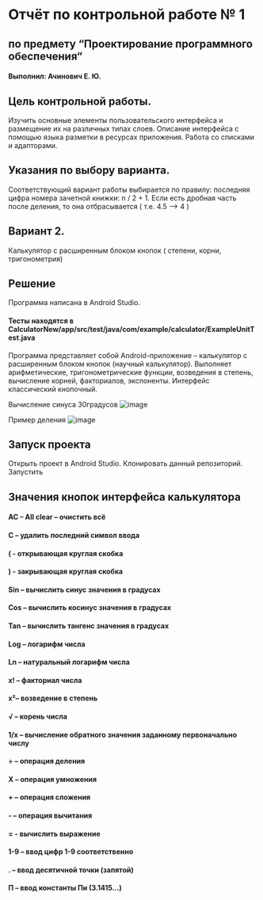 # Отчёт по контрольной работе № 1
## по предмету “Проектирование программного обеспечения“

#### Выполнил: Ачинович Е. Ю.



## Цель контрольной работы.
Изучить основные элементы пользовательского интерфейса и
размещение их на различных типах слоев. Описание интерфейса с помощью
языка разметки в ресурсах приложения. Работа со списками и адапторами.

## Указания по выбору варианта.
Соответствующий вариант работы выбирается по правилу: последняя
цифра номера зачетной книжки: n / 2 + 1. Если есть дробная часть после
деления, то она отбрасывается ( т.е. 4.5 –> 4 ) 


## Вариант 2.
Калькулятор с расширенным блоком кнопок ( степени, корни,
тригонометрия) 

## Решение
Программа написана в Android Studio.

#### Тесты находятся в CalculatorNew/app/src/test/java/com/example/calculator/ExampleUnitTest.java

Программа представляет собой Android-приложение – калькулятор с
расширенным блоком кнопок (научный калькулятор). Выполняет
арифметические, тригонометрические функции, возведения в степень,
вычисление корней, факториалов, экспоненты.
Интерфейс классический кнопочный. 


Вычисление синуса 30градусов 
![image](https://user-images.githubusercontent.com/75760235/212774156-8b328ce2-ff84-4b89-b9c2-36e7855058c7.png)
      
      
Пример деления
![image](https://user-images.githubusercontent.com/75760235/212774203-5be33f01-873e-4ddb-8649-b69d50b18439.png)



## Запуск проекта
Открыть проект в Android Studio. Клонировать данный репозиторий. Запустить

## Значения кнопок интерфейса калькулятора

#### AC – All clear – очистить всё
#### С – удалить последний символ ввода
#### ( - открывающая круглая скобка
#### ) - закрывающая круглая скобка
#### Sin – вычислить синус значения в градусах
#### Cos – вычислить косинус значения в градусах
#### Tan – вычислить тангенс значения в градусах
#### Log – логарифм числа
#### Ln – натуральный логарифм числа
#### x! – факториал числа
#### x²– возведение в степень
#### √ – корень числа
#### 1/x – вычисление обратного значения заданному первоначально числу
#### ÷ – операция деления
#### X – операция умножения
#### + – операция сложения
#### - – операция вычитания
#### = - вычислить выражение
#### 1-9 – ввод цифр 1-9 соответственно
#### . – ввод десятичной точки (запятой)
#### П – ввод константы Пи (3.1415…)
